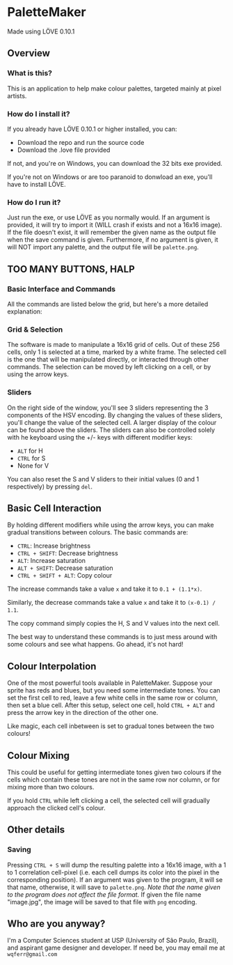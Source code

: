 # PaletteMaker #
Made using LÖVE 0.10.1

## Overview ##
### What is this? ###
This is an application to help make colour palettes, targeted mainly at pixel
artists.

### How do I install it? ###
If you already have LÖVE 0.10.1 or higher installed, you can:
* Download the repo and run the source code
* Download the .love file provided

If not, and you're on Windows, you can download the 32 bits exe provided.

If you're not on Windows or are too paranoid to donwload an exe, you'll have to
install LÖVE.

### How do I run it? ###
Just run the exe, or use LÖVE as you normally would. If an argument is provided,
it will try to import it (WILL crash if exists and not a 16x16 image).
If the file doesn't exist, it will remember the given name as the output file
when the save command is given.
Furthermore, if no argument is given, it will NOT import any palette, and the
output file will be `palette.png`.

## TOO MANY BUTTONS, HALP ##
### Basic Interface and Commands ###
All the commands are listed below the grid, but here's a more detailed
explanation:

### Grid & Selection ###
The software is made to manipulate a 16x16 grid of cells. Out of these 256
cells, only 1 is selected at a time, marked by a white frame. The selected cell
is the one that will be manipulated directly, or interacted through other
commands. The selection can be moved by left clicking on a cell, or by using
the arrow keys.

### Sliders ###
On the right side of the window, you'll see 3 sliders representing the 3
components of the HSV encoding. By changing the values of these sliders, you'll
change the value of the selected cell. A larger display of the colour can be
found above the sliders. The sliders can also be controlled solely
with he keyboard using the +/- keys with different modifier keys:

* `ALT` for H
* `CTRL` for S
* None for V

You can also reset the S and V sliders to their initial values (0 and 1
respectively) by pressing `del`.

## Basic Cell Interaction ##
By holding different modifiers while using the arrow keys, you can make gradual
transitions between colours. The basic commands are:

* `CTRL`: Increase brightness
* `CTRL + SHIFT`: Decrease brightness
* `ALT`: Increase saturation
* `ALT + SHIFT`: Decrease saturation
* `CTRL + SHIFT + ALT`: Copy colour

The increase commands take a value `x` and take it to `0.1 + (1.1*x)`.

Similarly, the decrease commands take a value `x` and take it to
`(x-0.1) / 1.1`.

The copy command simply copies the H, S and V values into the next cell.

The best way to understand these commands is to just mess around with some
colours and see what happens. Go ahead, it's not hard!

## Colour Interpolation ##
One of the most powerful tools available in PaletteMaker. Suppose your sprite
has reds and blues, but you need some intermediate tones. You can set the first
cell to red, leave a few white cells in the same row or column, then set a blue
cell.
After this setup, select one cell, hold `CTRL + ALT` and press the arrow key in
the direction of the other one.

Like magic, each cell inbetween is set to gradual tones between the two colours!

## Colour Mixing ##
This could be useful for getting intermediate tones given two colours if the
cells which contain these tones are not in the same row nor column, or for
mixing more than two colours.

If you hold `CTRL` while left clicking a cell, the selected cell will gradually
approach the clicked cell's colour.

## Other details ##
### Saving ###
Pressing `CTRL + S` will dump the resulting palette into a 16x16 image, with a
1 to 1 correlation cell-pixel (i.e. each cell dumps its color into the pixel
in the corresponding position). If an argument was given to the program, it will
se that name, otherwise, it will save to `palette.png`. *Note that the name
given to the program does _not_ affect the file format.* If given the file name
"image.jpg", the image will be saved to that file with `png` encoding.

## Who are you anyway? ##
I'm a Computer Sciences student at USP (University of São Paulo, Brazil), and
aspirant game designer and developer. If need be, you may email me at
`wqferr@gmail.com`